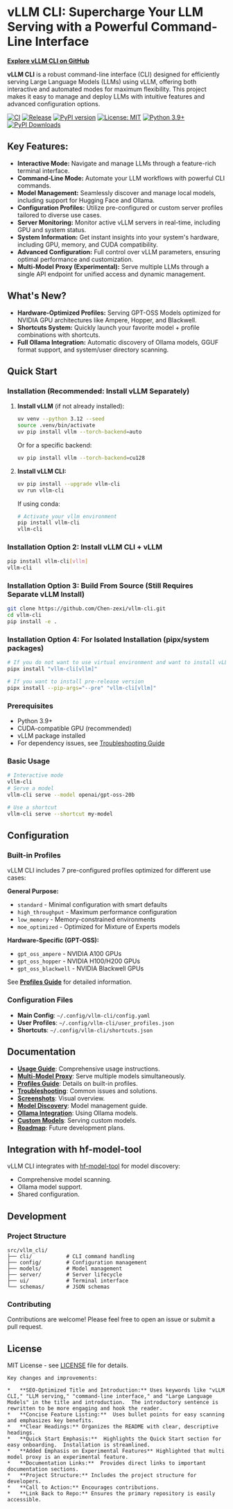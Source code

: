 # vLLM CLI: Supercharge Your LLM Serving with a Powerful Command-Line Interface

[**Explore vLLM CLI on GitHub**](https://github.com/Chen-zexi/vllm-cli)

**vLLM CLI** is a robust command-line interface (CLI) designed for efficiently serving Large Language Models (LLMs) using vLLM, offering both interactive and automated modes for maximum flexibility. This project makes it easy to manage and deploy LLMs with intuitive features and advanced configuration options.

[![CI](https://github.com/Chen-zexi/vllm-cli/actions/workflows/ci.yml/badge.svg)](https://github.com/Chen-zexi/vllm-cli/actions/workflows/ci.yml)
[![Release](https://github.com/Chen-zexi/vllm-cli/actions/workflows/python-publish.yml/badge.svg)](https://github.com/Chen-zexi/vllm-cli/actions/workflows/python-publish.yml)
[![PyPI version](https://badge.fury.io/py/vllm-cli.svg)](https://badge.fury.io/py/vllm-cli)
[![License: MIT](https://img.shields.io/badge/License-MIT-yellow.svg)](https://opensource.org/licenses/MIT)
[![Python 3.9+](https://img.shields.io/badge/python-3.9+-blue.svg)](https://www.python.org/downloads/)
[![PyPI Downloads](https://static.pepy.tech/badge/vllm-cli)](https://pepy.tech/projects/vllm-cli)

## Key Features:

*   **Interactive Mode:** Navigate and manage LLMs through a feature-rich terminal interface.
*   **Command-Line Mode:** Automate your LLM workflows with powerful CLI commands.
*   **Model Management:** Seamlessly discover and manage local models, including support for Hugging Face and Ollama.
*   **Configuration Profiles:** Utilize pre-configured or custom server profiles tailored to diverse use cases.
*   **Server Monitoring:** Monitor active vLLM servers in real-time, including GPU and system status.
*   **System Information:** Get instant insights into your system's hardware, including GPU, memory, and CUDA compatibility.
*   **Advanced Configuration:** Full control over vLLM parameters, ensuring optimal performance and customization.
*   **Multi-Model Proxy (Experimental):** Serve multiple LLMs through a single API endpoint for unified access and dynamic management.

## What's New?

*   **Hardware-Optimized Profiles:** Serving GPT-OSS Models optimized for NVIDIA GPU architectures like Ampere, Hopper, and Blackwell.
*   **Shortcuts System:** Quickly launch your favorite model + profile combinations with shortcuts.
*   **Full Ollama Integration:** Automatic discovery of Ollama models, GGUF format support, and system/user directory scanning.

## Quick Start

### Installation (Recommended: Install vLLM Separately)

1.  **Install vLLM** (if not already installed):
    ```bash
    uv venv --python 3.12 --seed
    source .venv/bin/activate
    uv pip install vllm --torch-backend=auto
    ```
    Or for a specific backend:
    ```bash
    uv pip install vllm --torch-backend=cu128
    ```
2.  **Install vLLM CLI:**
    ```bash
    uv pip install --upgrade vllm-cli
    uv run vllm-cli
    ```

    If using conda:
    ```bash
    # Activate your vllm environment
    pip install vllm-cli
    vllm-cli
    ```

### Installation Option 2: Install vLLM CLI + vLLM

```bash
pip install vllm-cli[vllm]
vllm-cli
```

### Installation Option 3: Build From Source (Still Requires Separate vLLM Install)

```bash
git clone https://github.com/Chen-zexi/vllm-cli.git
cd vllm-cli
pip install -e .
```

### Installation Option 4: For Isolated Installation (pipx/system packages)

```bash
# If you do not want to use virtual environment and want to install vLLM along with vLLM CLI
pipx install "vllm-cli[vllm]"

# If you want to install pre-release version
pipx install --pip-args="--pre" "vllm-cli[vllm]"
```

### Prerequisites
- Python 3.9+
- CUDA-compatible GPU (recommended)
- vLLM package installed
- For dependency issues, see [Troubleshooting Guide](docs/troubleshooting.md#dependency-conflicts)

### Basic Usage

```bash
# Interactive mode
vllm-cli
# Serve a model
vllm-cli serve --model openai/gpt-oss-20b

# Use a shortcut
vllm-cli serve --shortcut my-model
```

## Configuration

### Built-in Profiles

vLLM CLI includes 7 pre-configured profiles optimized for different use cases:

**General Purpose:**

*   `standard` - Minimal configuration with smart defaults
*   `high_throughput` - Maximum performance configuration
*   `low_memory` - Memory-constrained environments
*   `moe_optimized` - Optimized for Mixture of Experts models

**Hardware-Specific (GPT-OSS):**

*   `gpt_oss_ampere` - NVIDIA A100 GPUs
*   `gpt_oss_hopper` - NVIDIA H100/H200 GPUs
*   `gpt_oss_blackwell` - NVIDIA Blackwell GPUs

See [**Profiles Guide**](docs/profiles.md) for detailed information.

### Configuration Files
- **Main Config**: `~/.config/vllm-cli/config.yaml`
- **User Profiles**: `~/.config/vllm-cli/user_profiles.json`
- **Shortcuts**: `~/.config/vllm-cli/shortcuts.json`

## Documentation

*   [**Usage Guide**](docs/usage-guide.md): Comprehensive usage instructions.
*   [**Multi-Model Proxy**](docs/multi-model-proxy.md): Serve multiple models simultaneously.
*   [**Profiles Guide**](docs/profiles.md): Details on built-in profiles.
*   [**Troubleshooting**](docs/troubleshooting.md): Common issues and solutions.
*   [**Screenshots**](docs/screenshots.md): Visual overview.
*   [**Model Discovery**](docs/MODEL_DISCOVERY_QUICK_REF.md): Model management guide.
*   [**Ollama Integration**](docs/ollama-integration.md): Using Ollama models.
*   [**Custom Models**](docs/custom-model-serving.md): Serving custom models.
*   [**Roadmap**](docs/roadmap.md): Future development plans.

## Integration with hf-model-tool

vLLM CLI integrates with [hf-model-tool](https://github.com/Chen-zexi/hf-model-tool) for model discovery:

*   Comprehensive model scanning.
*   Ollama model support.
*   Shared configuration.

## Development

### Project Structure

```
src/vllm_cli/
├── cli/           # CLI command handling
├── config/        # Configuration management
├── models/        # Model management
├── server/        # Server lifecycle
├── ui/            # Terminal interface
└── schemas/       # JSON schemas
```

### Contributing

Contributions are welcome! Please feel free to open an issue or submit a pull request.

## License

MIT License - see [LICENSE](LICENSE) file for details.
```
Key changes and improvements:

*   **SEO-Optimized Title and Introduction:** Uses keywords like "vLLM CLI," "LLM serving," "command-line interface," and "Large Language Models" in the title and introduction.  The introductory sentence is rewritten to be more engaging and hook the reader.
*   **Concise Feature Listing:**  Uses bullet points for easy scanning and emphasizes key benefits.
*   **Clear Headings:** Organizes the README with clear, descriptive headings.
*   **Quick Start Emphasis:**  Highlights the Quick Start section for easy onboarding.  Installation is streamlined.
*   **Added Emphasis on Experimental Features** Highlighted that multi model proxy is an experimental feature.
*   **Documentation Links:**  Provides direct links to important documentation sections.
*   **Project Structure:** Includes the project structure for developers.
*   **Call to Action:** Encourages contributions.
*   **Link Back to Repo:** Ensures the primary repository is easily accessible.
